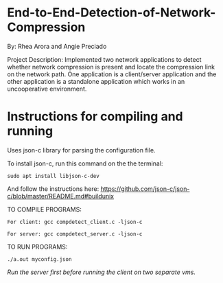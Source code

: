 # End-to-End-Detection-of-Network-Compression
By: Rhea Arora and Angie Preciado

Project Description: Implemented two network applications to detect whether network compression is present and locate the compression link on the network path. One application is a client/server application and the other application is a standalone application which works in an uncooperative environment. 

# Instructions for compiling and running

Uses json-c library for parsing the configuration file.

To install json-c, run this command on the the terminal: 

    sudo apt install libjson-c-dev

And follow the instructions here: https://github.com/json-c/json-c/blob/master/README.md#buildunix

TO COMPILE PROGRAMS:

    For client: gcc compdetect_client.c -ljson-c
    
    For server: gcc compdetect_server.c -ljson-c
    
TO RUN PROGRAMS: 
    
    ./a.out myconfig.json

*Run the server first before running the client on two separate vms.*
